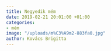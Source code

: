 ```yaml
---
title: Negyedik mém
date: 2019-02-21 20:01:00 +01:00
categories:
- mém
image: "/uploads/m%C3%A9m2-883fa0.jpg"
author: Kovács Brigitta
---
```

